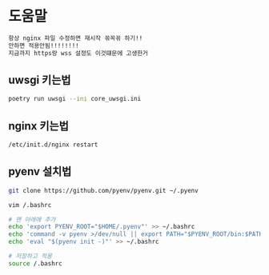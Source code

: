 # 도움말

```bash
항상 nginx 파일 수정하면 재시작 꼮꼭꼮 하기!! 
안하면 적용안됨!!!!!!!!
지금까지 https랑 wss 설정도 이것떄문에 고생한거

```

## uwsgi 키는법

```bash
poetry run uwsgi --ini core_uwsgi.ini
```

## nginx 키는법

```bash
/etc/init.d/nginx restart
```

## pyenv 설치법

```bash
git clone https://github.com/pyenv/pyenv.git ~/.pyenv
```

```bash
vim /.bashrc
```

```bash
# 맨 아래에 추가
echo 'export PYENV_ROOT="$HOME/.pyenv"' >> ~/.bashrc
echo 'command -v pyenv >/dev/null || export PATH="$PYENV_ROOT/bin:$PATH"' >> ~/.bashrc
echo 'eval "$(pyenv init -)"' >> ~/.bashrc
```

```bash
# 저장하고 적용
source /.bashrc
```


